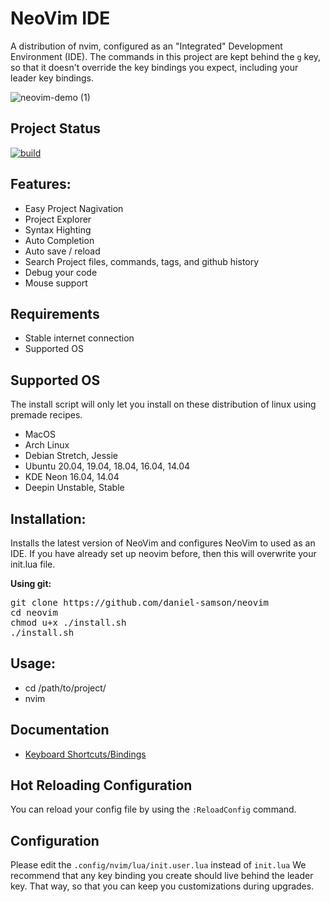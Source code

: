 # NeoVim IDE

A distribution of nvim, configured as an "Integrated" Development Environment (IDE). The commands in this project are kept behind the `g` key, so that it doesn't override the key bindings you expect, including your leader key bindings.

![neovim-demo (1)](https://user-images.githubusercontent.com/12231216/190850023-939e183c-be90-4039-b29e-5c9519a404b2.gif)

## Project Status
[![build](https://github.com/daniel-samson/neovim/actions/workflows/build.yml/badge.svg)](https://github.com/daniel-samson/neovim/actions/workflows/build.yml)

## Features:

- Easy Project Nagivation
- Project Explorer
- Syntax Highting
- Auto Completion
- Auto save / reload
- Search Project files, commands, tags, and github history
- Debug your code
- Mouse support

## Requirements
- Stable internet connection
- Supported OS

## Supported OS

The install script will only let you install on these distribution of linux using premade recipes.

- MacOS
- Arch Linux
- Debian Stretch, Jessie
- Ubuntu 20.04, 19.04, 18.04, 16.04, 14.04
- KDE Neon 16.04, 14.04
- Deepin Unstable, Stable

## Installation:
Installs the latest version of NeoVim and configures NeoVim to used as an IDE. If you have already set up neovim before, then this will overwrite your init.lua file.

**Using git:**
<pre>
git clone https://github.com/daniel-samson/neovim
cd neovim
chmod u+x ./install.sh
./install.sh
</pre>

## Usage:
- cd /path/to/project/
- nvim 

## Documentation
- [Keyboard Shortcuts/Bindings](KEYBINDING.md)

## Hot Reloading Configuration
You can reload your config file by using the `:ReloadConfig` command.

## Configuration

Please edit the `.config/nvim/lua/init.user.lua` instead of `init.lua` We recommend that any key binding you create should live behind the leader key. That way, so that you can keep you customizations during upgrades.
